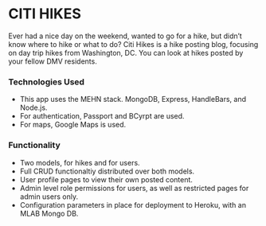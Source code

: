 # CITI HIKES

Ever had a nice day on the weekend, wanted to go for a hike, but didn’t know where to hike or what to do? Citi Hikes is a hike posting blog, focusing on day trip hikes from Washington, DC. You can look at hikes posted by your fellow DMV residents.

### Technologies Used
* This app uses the MEHN stack. MongoDB, Express, HandleBars, and Node.js.
* For authentication, Passport and BCyrpt are used.
* For maps, Google Maps is used.

### Functionality
* Two models, for hikes and for users.
* Full CRUD functionaltiy distributed over both models.
* User profile pages to view their own posted content.
* Admin level role permissions for users, as well as restricted pages for admin users only.
* Configuration parameters in place for deployment to Heroku, with an MLAB Mongo DB.